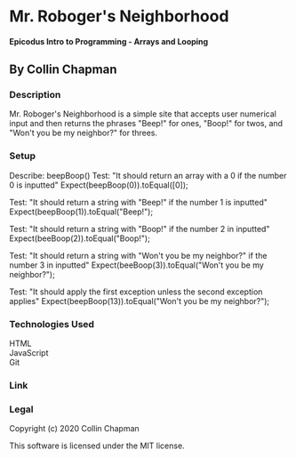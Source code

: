 # Mr. Roboger's Neighborhood

#### Epicodus Intro to Programming - Arrays and Looping

## By Collin Chapman

### Description 

Mr. Roboger's Neighborhood is a simple site that accepts user numerical input and then returns the phrases "Beep!" for ones, "Boop!" for twos, and "Won't you be my neighbor?" for threes.  

### Setup

Describe: beepBoop()
Test: "It should return an array with a 0 if the number 0 is inputted"
Expect(beepBoop(0)).toEqual([0]);

Test: "It should return a string with "Beep!" if the number 1 is inputted"
Expect(beepBoop(1)).toEqual("Beep!");

Test: "It should return a string with "Boop!" if the number 2 in inputted"
Expect(beeBoop(2)).toEqual("Boop!");

Test: "It should return a string with "Won't you be my neighbor?" if the number 3 in inputted"
Expect(beeBoop(3)).toEqual("Won't you be my neighbor?");

Test: "It should apply the first exception unless the second exception applies"
Expect(beepBoop(13)).toEqual("Won't you be my neighbor?");

### Technologies Used

HTML
<br>
JavaScript
<br>
Git


### Link


### Legal

Copyright (c) 2020 Collin Chapman

This software is licensed under the MIT license.